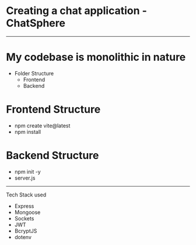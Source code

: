 # Creating a chat application - ChatSphere
----------------------------------------------------------------
# My codebase is monolithic in nature
 - Folder Structure
   - Frontend
   - Backend
# Frontend Structure
- npm create vite@latest 
- npm install 

# Backend Structure
 - npm init -y
 - server.js
----------------------------------------------------------------

Tech Stack used 
 - Express
 - Mongoose
 - Sockets
 - JWT
 - BcryptJS
 - dotenv



